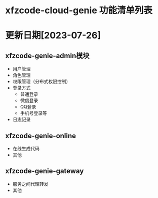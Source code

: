 # xfzcode-cloud-genie 功能清单列表
# 更新日期[2023-07-26]

## xfzcode-genie-admin模块
- 用户管理
- 角色管理
- 权限管理（分布式权限控制）
- 登录方式
  - 普通登录
  - 微信登录
  - QQ登录
  - 手机号登录等
- 日志记录

## xfzcode-genie-online

- 在线生成代码
- 其他



## xfzcode-genie-gateway

- 服务之间代理转发
- 其他
